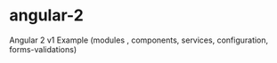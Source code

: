 # angular-2
Angular 2 v1 Example (modules , components, services, configuration, forms-validations)
